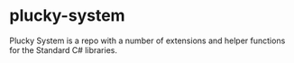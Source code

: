 # plucky-system
Plucky System is a repo with a number of extensions and helper functions for the Standard C# libraries.
